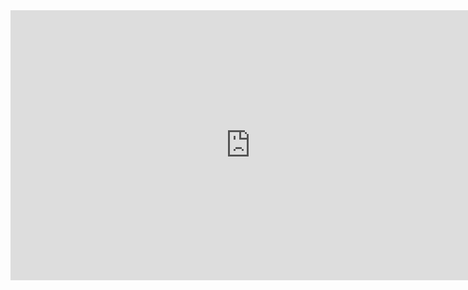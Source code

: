 <iframe width="768" height="432" src="https://miro.com/app/live-embed/uXjVJLQ-QPU=/?embedMode=view_only_without_ui&moveToViewport=-550,-433,1467,1018&embedId=820439388162" frameborder="0" scrolling="no" allow="fullscreen; clipboard-read; clipboard-write" allowfullscreen></iframe>
